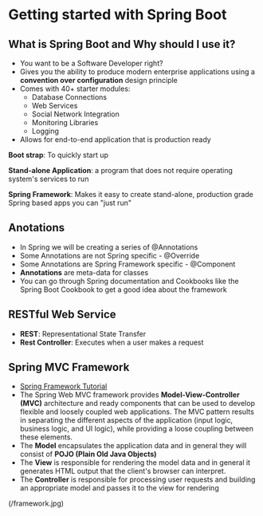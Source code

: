 # Getting started with Spring Boot

## What is Spring Boot and Why should I use it?

- You want to be a Software Developer right?
- Gives you the ability to produce modern enterprise applications using a **convention over configuration** design principle
- Comes with 40+ starter modules:
    - Database Connections
    - Web Services
    - Social Network Integration
    - Monitoring Libraries
    - Logging
 - Allows for end-to-end application that is production ready
 
 **Boot strap**: To quickly start up
 
 **Stand-alone Application**: a program that does not require operating system's services to run
 
 **Spring Framework**: Makes it easy to create stand-alone, production grade Spring based apps you can "just run"
 
 ## Anotations
 
 - In Spring we will be creating a series of @Annotations
 - Some Annotations are not Spring specific
        - @Override
 - Some Annotations are Spring Framework specific
        - @Component
  - **Annotations** are meta-data for classes
  - You can go through Spring documentation and Cookbooks like the Spring Boot Cookbook to get a good idea about the framework

 ## RESTful Web Service
 
 - **REST**: Representational State Transfer
 - **Rest Controller**: Executes when a user makes a request 
 
 ## Spring MVC Framework
 
 - [Spring Framework Tutorial](https://www.tutorialspoint.com/spring/spring_web_mvc_framework.htm)
 - The Spring Web MVC framework provides **Model-View-Controller (MVC)** architecture and ready components that can be used to develop flexible and loosely coupled web applications. The MVC pattern results in separating the different aspects of the application (input logic, business logic, and UI logic), while providing a loose coupling between these elements.
 - The **Model** encapsulates the application data and in general they will consist of **POJO (Plain Old Java Objects)**
 - The **View** is responsible for rendering the model data and in general it generates HTML output that the client's browser can interpret.
 - The **Controller** is responsible for processing user requests and building an appropriate model and passes it to the view for rendering
 
 (/framework.jpg)
 
 
 
 
 
 
 
 

 
 
 
